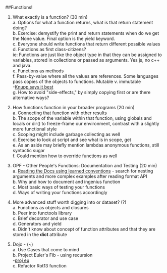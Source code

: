 ##Functions!    
    
1. What exactly is a function? (30 min)    
  a. Options for what a function returns, what is that return statement doing?    
  b. Exercise: demystify the print and return statements when do we get the None value. Final option is the yield keyword.    
  c. Everyone should write functions that return different possible values    
  d. Functions as first class-citizens?    
    ie: Functions are just like the object type in that they can be assigned to variables, stored in collections or passed as arguments. Yes js, no c++ and java.    
  e. Functions as methods    
  f. Pass-by-value where all the values are references. Some languages pass copies of the objects to functions. Mutable v. immutable    
     -[Knupp says it best](http://www.jeffknupp.com/blog/2012/11/13/is-python-callbyvalue-or-callbyreference-neither/)    
  g. How to avoid "side-effects," by simply copying first or are there alternative ways?    
    
    
2. How functions function in your broader programs (20 min)    
  a. Connecting that function with other results    
  b. The scope of the variable within that function, using globals and locals or dir() to freeze-frame our environment, contrast with a slightly more functional style    
  c. Scoping might include garbage collecting as well    
  d. Exercise to look at script and see what is in scope, get    
  e. As an aside may briefly mention lambdas anonymous functions, still syntactic sugar    
  f. Could mention how to override functions as well    
    
    
3. OPF - Other People's Functions: Documentation and Testing (20 min)    
  a. [Reading the Docs using learned conventions](https://docs.python.org/2/library/string.html#string-formatting) - search for nesting arguments and more complex examples after reading format API    
  b. Why and how to document and ingenius function    
  c. Most basic ways of testing your functions    
  d. Ways of writing your functions accordingly    
    
    
4. More advanced stuff worth digging into or dataset? (?)    
  a. Functions as objects and closures    
  b. Peer into functools library    
  c. Brief decorator and use case    
  d. Generators and yield    
  e. Didn't know about concept of function attributes and that they are stored in the __dict__ attribute    
    
    
5. Dojo - (~)    
  a. Use Cases that come to mind    
  b. Project Euler's Fib - using recursion    
    -[proj eu](https://projecteuler.net/problem=1)     
  c. Refactor Rot13 function    
